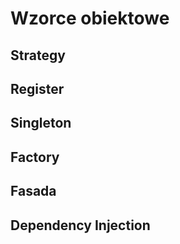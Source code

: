 # Wzorce obiektowe

## Strategy

## Register

## Singleton

## Factory

## Fasada

## Dependency Injection